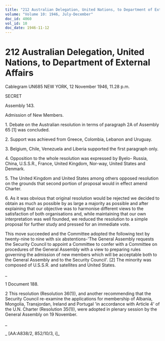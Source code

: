 ```yaml
---
title: "212 Australian Delegation, United Nations, to Department of External Affairs"
volume: "Volume 10: 1946, July-December"
doc_id: 4060
vol_id: 10
doc_date: 1946-11-12
---
```


# 212 Australian Delegation, United Nations, to Department of External Affairs

Cablegram UN685 NEW YORK, 12 November 1946, 11.28 p.m.

SECRET

Assembly 143.

Admission of New Members.

1\. Debate on the Australian resolution in terms of paragraph 2A of Assembly 65 [1] was concluded.

2\. Support was achieved from Greece, Colombia, Lebanon and Uruguay.

3\. Belgium, Chile, Venezuela and Liberia supported the first paragraph only.

4\. Opposition to the whole resolution was expressed by Byelo- Russia, China, U.S.S.R., France, United Kingdom, Nor-way, United States and Denmark.

5\. The United Kingdom and United States among others opposed resolution on the grounds that second portion of proposal would in effect amend Charter.

6\. As it was obvious that original resolution would be rejected we decided to obtain as much as possible by as large a majority as possible and after explaining that our objective was to harmonise different views to the satisfaction of both organisations and, while maintaining that our own interpretation was well founded, we reduced the resolution to a simple proposal for further study and pressed for an immediate vote.

This move succeeded and the Committee adopted the following text by twenty-nine to nine with six abstentions-'The General Assembly requests the Security Council to appoint a Committee to confer with a Committee on procedures of the General Assembly with a view to preparing rules governing the admission of new members which will be acceptable both to the General Assembly and to the Security Council'. [2] The minority was composed of U.S.S.R. and satellites and United States.

_

1 Document 188.

2 This resolution (Resolution 36(1)), and another recommending that the Security Council re-examine the applications for membership of Albania, Mongolia, Transjordan, Ireland and Portugal 'in accordance with Article 4' of the U.N. Charter (Resolution 35(1)), were adopted in plenary session by the General Assembly on 19 November.

_

_ [AA:A838/2, 852/10/3, i]_
